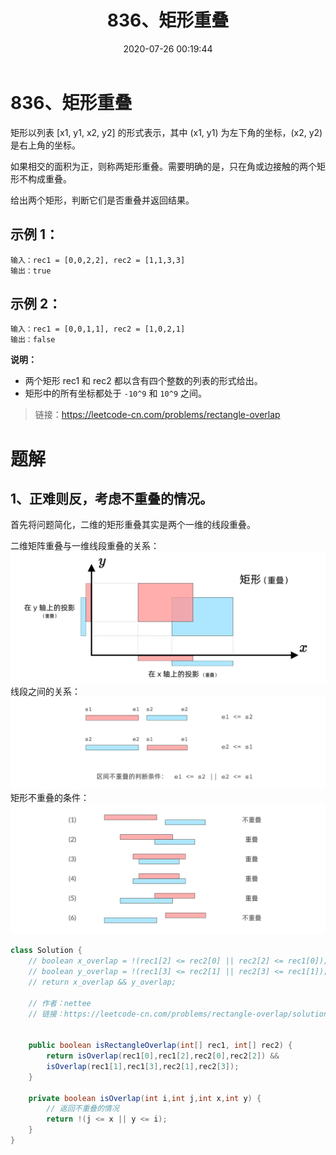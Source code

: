﻿---
title: 836、矩形重叠
categories:
- leetcode
tags:
  - null
date: 2020-07-26 00:19:44
---

# 836、矩形重叠
矩形以列表 [x1, y1, x2, y2] 的形式表示，其中 (x1, y1) 为左下角的坐标，(x2, y2) 是右上角的坐标。

如果相交的面积为正，则称两矩形重叠。需要明确的是，只在角或边接触的两个矩形不构成重叠。

给出两个矩形，判断它们是否重叠并返回结果。

## 示例 1：
```
输入：rec1 = [0,0,2,2], rec2 = [1,1,3,3]
输出：true
```
## 示例 2：
```
输入：rec1 = [0,0,1,1], rec2 = [1,0,2,1]
输出：false
```
**说明：**

- 两个矩形 rec1 和 rec2 都以含有四个整数的列表的形式给出。
- 矩形中的所有坐标都处于 `-10^9` 和 `10^9` 之间。

> 链接：https://leetcode-cn.com/problems/rectangle-overlap

# 题解
## 1、正难则反，考虑不重叠的情况。
首先将问题简化，二维的矩形重叠其实是两个一维的线段重叠。

二维矩阵重叠与一维线段重叠的关系：
![](../../images/836-rec-overlap.jpg)
线段之间的关系：
![](../../images/836-rec-overlap-cases.jpg)
矩形不重叠的条件：
![](../../images/836-rec-overlap-cases-0.jpg)

```java
class Solution {
    // boolean x_overlap = !(rec1[2] <= rec2[0] || rec2[2] <= rec1[0]);
    // boolean y_overlap = !(rec1[3] <= rec2[1] || rec2[3] <= rec1[1]);
    // return x_overlap && y_overlap;

    // 作者：nettee
    // 链接：https://leetcode-cn.com/problems/rectangle-overlap/solution/tu-jie-jiang-ju-xing-zhong-die-wen-ti-zhuan-hua-we/


    public boolean isRectangleOverlap(int[] rec1, int[] rec2) {
        return isOverlap(rec1[0],rec1[2],rec2[0],rec2[2]) && 
        isOverlap(rec1[1],rec1[3],rec2[1],rec2[3]);
    }

    private boolean isOverlap(int i,int j,int x,int y) {
        // 返回不重叠的情况
        return !(j <= x || y <= i);
    }
}
```